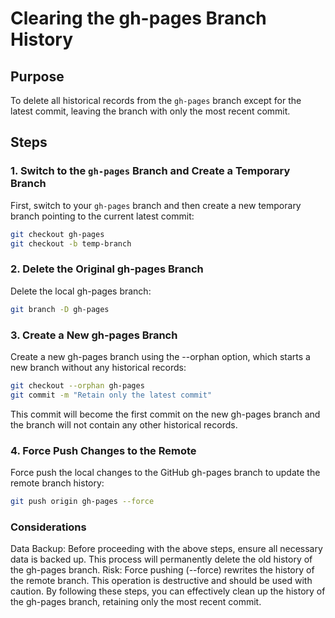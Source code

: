 # Clearing the gh-pages Branch History

## Purpose
To delete all historical records from the `gh-pages` branch except for the latest commit, leaving the branch with only the most recent commit.

## Steps

### 1. Switch to the `gh-pages` Branch and Create a Temporary Branch
First, switch to your `gh-pages` branch and then create a new temporary branch pointing to the current latest commit:

```bash
git checkout gh-pages
git checkout -b temp-branch
```

### 2. Delete the Original gh-pages Branch
Delete the local gh-pages branch:

```bash
git branch -D gh-pages
```

### 3. Create a New gh-pages Branch
Create a new gh-pages branch using the --orphan option, which starts a new branch without any historical records:

```bash
git checkout --orphan gh-pages
git commit -m "Retain only the latest commit"
```

This commit will become the first commit on the new gh-pages branch and the branch will not contain any other historical records.

### 4. Force Push Changes to the Remote
Force push the local changes to the GitHub gh-pages branch to update the remote branch history:

```bash
git push origin gh-pages --force
```

### Considerations
Data Backup: Before proceeding with the above steps, ensure all necessary data is backed up. This process will permanently delete the old history of the gh-pages branch.
Risk: Force pushing (--force) rewrites the history of the remote branch. This operation is destructive and should be used with caution.
By following these steps, you can effectively clean up the history of the gh-pages branch, retaining only the most recent commit.